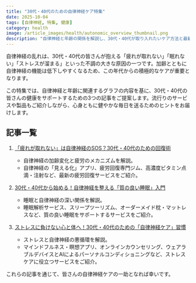 ```yaml
---
title: "30代・40代のための自律神経ケア特集"
date: 2025-10-04
tags: [自律神経, 特集, 健康]
category: health
image: /article_images/health/autonomic_overview_thumbnail.png
description: "自律神経と年齢の関係を解説し、30代・40代が取り入れたいケア方法と最新サービスを紹介する特集です。"
---
```


自律神経の乱れは、30代・40代の皆さんが抱える「疲れが取れない」「眠れない」「ストレスが溜まる」といった不調の大きな原因の一つです。加齢とともに自律神経の機能は低下しやすくなるため、この年代からの積極的なケアが重要となります。

この特集では、自律神経と年齢に関連するグラフの内容を基に、30代・40代の皆さんの健康をサポートするための3つの記事をご提案します。流行りのサービスや製品もご紹介しながら、心身ともに健やかな毎日を送るためのヒントをお届けします。

## 記事一覧

1. [「疲れが取れない」は自律神経のSOS？30代・40代のための回復術](article_fatigue_recovery.md)

   - 自律神経の加齢変化と疲労のメカニズムを解説。
   - 自律神経の「見える化」アプリ、疲労回復専門ジム、高濃度ビタミン点滴・注射など、最新の疲労回復サービスをご紹介。

2. [30代・40代から始める！自律神経を整える「質の良い睡眠」入門](article_quality_sleep.md)

   - 睡眠と自律神経の深い関係を解説。
   - 睡眠解析サービス、スリープツーリズム、オーダーメイド枕・マットレスなど、質の良い睡眠をサポートするサービスをご紹介。

3. [ストレスに負けない心と体へ！30代・40代のための「自律神経ケア」習慣](article_stress_care.md)

   - ストレスと自律神経の悪循環を解説。
   - マインドフルネス・瞑想アプリ、オンラインカウンセリング、ウェアラブルデバイスとAIによるパーソナルコンディショニングなど、ストレスケアに役立つサービスをご紹介。

これらの記事を通じて、皆さんの自律神経ケアの一助となれば幸いです。
